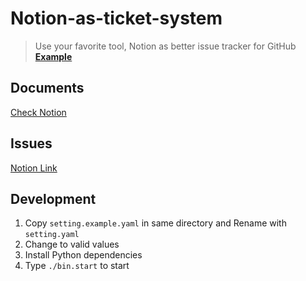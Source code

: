 # Notion-as-ticket-system

> Use your favorite tool, Notion as better issue tracker for GitHub<br/>
> **[Example](https://www.notion.so/beomjungil/Notion-as-ticket-system-578c2caf61094f04ab04094d96c7866d#bc8c5e1c27ea4e16bce5caafa7a73cbd)**

## Documents

[Check Notion](https://www.notion.so/beomjungil/Notion-as-ticket-system-578c2caf61094f04ab04094d96c7866d)

## Issues

[Notion Link](https://www.notion.so/beomjungil/Notion-as-ticket-system-578c2caf61094f04ab04094d96c7866d)

## Development

1. Copy `setting.example.yaml` in same directory and Rename with `setting.yaml`
2. Change to valid values
3. Install Python dependencies
4. Type `./bin.start` to start 
